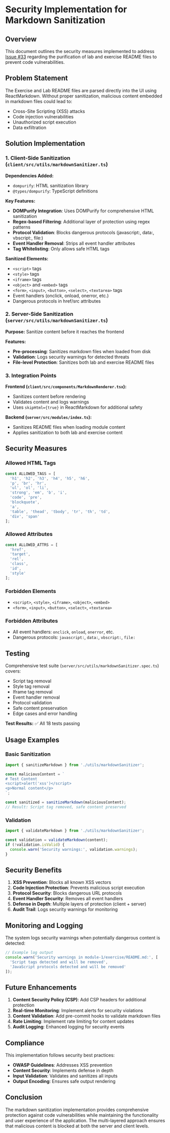# Security Implementation for Markdown Sanitization

## Overview

This document outlines the security measures implemented to address [Issue #33](https://github.com/backend2lab/backend2lab/issues/33) regarding the purification of lab and exercise README files to prevent code vulnerabilities.

## Problem Statement

The Exercise and Lab README files are parsed directly into the UI using ReactMarkdown. Without proper sanitization, malicious content embedded in markdown files could lead to:

- Cross-Site Scripting (XSS) attacks
- Code injection vulnerabilities
- Unauthorized script execution
- Data exfiltration

## Solution Implementation

### 1. Client-Side Sanitization (`client/src/utils/markdownSanitizer.ts`)

**Dependencies Added:**
- `dompurify`: HTML sanitization library
- `@types/dompurify`: TypeScript definitions

**Key Features:**
- **DOMPurify Integration**: Uses DOMPurify for comprehensive HTML sanitization
- **Regex-based Filtering**: Additional layer of protection using regex patterns
- **Protocol Validation**: Blocks dangerous protocols (javascript:, data:, vbscript:, file:)
- **Event Handler Removal**: Strips all event handler attributes
- **Tag Whitelisting**: Only allows safe HTML tags

**Sanitized Elements:**
- `<script>` tags
- `<style>` tags
- `<iframe>` tags
- `<object>` and `<embed>` tags
- `<form>`, `<input>`, `<button>`, `<select>`, `<textarea>` tags
- Event handlers (onclick, onload, onerror, etc.)
- Dangerous protocols in href/src attributes

### 2. Server-Side Sanitization (`server/src/utils/markdownSanitizer.ts`)

**Purpose:** Sanitize content before it reaches the frontend

**Features:**
- **Pre-processing**: Sanitizes markdown files when loaded from disk
- **Validation**: Logs security warnings for detected threats
- **File-level Protection**: Sanitizes both lab and exercise README files

### 3. Integration Points

**Frontend (`client/src/components/MarkdownRenderer.tsx`):**
- Sanitizes content before rendering
- Validates content and logs warnings
- Uses `skipHtml={true}` in ReactMarkdown for additional safety

**Backend (`server/src/modules/index.ts`):**
- Sanitizes README files when loading module content
- Applies sanitization to both lab and exercise content

## Security Measures

### Allowed HTML Tags
```typescript
const ALLOWED_TAGS = [
  'h1', 'h2', 'h3', 'h4', 'h5', 'h6',
  'p', 'br', 'hr',
  'ul', 'ol', 'li',
  'strong', 'em', 'b', 'i',
  'code', 'pre',
  'blockquote',
  'a',
  'table', 'thead', 'tbody', 'tr', 'th', 'td',
  'div', 'span'
];
```

### Allowed Attributes
```typescript
const ALLOWED_ATTRS = [
  'href',
  'target',
  'rel',
  'class',
  'id',
  'style'
];
```

### Forbidden Elements
- `<script>`, `<style>`, `<iframe>`, `<object>`, `<embed>`
- `<form>`, `<input>`, `<button>`, `<select>`, `<textarea>`

### Forbidden Attributes
- All event handlers: `onclick`, `onload`, `onerror`, etc.
- Dangerous protocols: `javascript:`, `data:`, `vbscript:`, `file:`

## Testing

Comprehensive test suite (`server/src/utils/markdownSanitizer.spec.ts`) covers:

- Script tag removal
- Style tag removal
- Iframe tag removal
- Event handler removal
- Protocol validation
- Safe content preservation
- Edge cases and error handling

**Test Results:** ✅ All 18 tests passing

## Usage Examples

### Basic Sanitization
```typescript
import { sanitizeMarkdown } from './utils/markdownSanitizer';

const maliciousContent = `
# Test Content
<script>alert('xss')</script>
<p>Normal content</p>
`;

const sanitized = sanitizeMarkdown(maliciousContent);
// Result: Script tag removed, safe content preserved
```

### Validation
```typescript
import { validateMarkdown } from './utils/markdownSanitizer';

const validation = validateMarkdown(content);
if (!validation.isValid) {
  console.warn('Security warnings:', validation.warnings);
}
```

## Security Benefits

1. **XSS Prevention**: Blocks all known XSS vectors
2. **Code Injection Protection**: Prevents malicious script execution
3. **Protocol Security**: Blocks dangerous URL protocols
4. **Event Handler Security**: Removes all event handlers
5. **Defense in Depth**: Multiple layers of protection (client + server)
6. **Audit Trail**: Logs security warnings for monitoring

## Monitoring and Logging

The system logs security warnings when potentially dangerous content is detected:

```typescript
// Example log output
console.warn('Security warnings in module-1/exercise/README.md:', [
  'Script tags detected and will be removed',
  'JavaScript protocols detected and will be removed'
]);
```

## Future Enhancements

1. **Content Security Policy (CSP)**: Add CSP headers for additional protection
2. **Real-time Monitoring**: Implement alerts for security violations
3. **Content Validation**: Add pre-commit hooks to validate markdown files
4. **Rate Limiting**: Implement rate limiting for content updates
5. **Audit Logging**: Enhanced logging for security events

## Compliance

This implementation follows security best practices:

- **OWASP Guidelines**: Addresses XSS prevention
- **Content Security**: Implements defense in depth
- **Input Validation**: Validates and sanitizes all inputs
- **Output Encoding**: Ensures safe output rendering

## Conclusion

The markdown sanitization implementation provides comprehensive protection against code vulnerabilities while maintaining the functionality and user experience of the application. The multi-layered approach ensures that malicious content is blocked at both the server and client levels.


